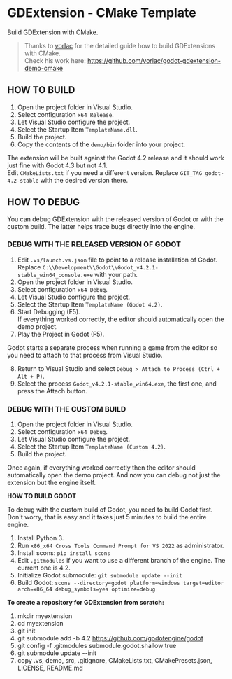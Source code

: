 # GDExtension - CMake Template
Build GDExtension with CMake.

> Thanks to [vorlac](https://github.com/vorlac) for the detailed guide how to build GDExtensions with CMake.  
> Check his work here: https://github.com/vorlac/godot-gdextension-demo-cmake

## HOW TO BUILD

1. Open the project folder in Visual Studio.
2. Select configuration `x64 Release`.
3. Let Visual Studio configure the project.
4. Select the Startup Item `TemplateName.dll`.
5. Build the project.
6. Copy the contents of the `demo/bin` folder into your project.

The extension will be built against the Godot 4.2 release and it should work just fine with Godot 4.3 but not 4.1.  
Edit `CMakeLists.txt` if you need a different version. Replace `GIT_TAG godot-4.2-stable` with the desired version there.

## HOW TO DEBUG

You can debug GDExtension with the released version of Godot or with the custom build. The latter helps trace bugs directly into the engine.

### DEBUG WITH THE RELEASED VERSION OF GODOT

1. Edit `.vs/launch.vs.json` file to point to a release installation of Godot.  
   Replace `C:\\Development\\Godot\\Godot_v4.2.1-stable_win64_console.exe` with your path.
3. Open the project folder in Visual Studio.
4. Select configuration `x64 Debug`.
5. Let Visual Studio configure the project.
6. Select the Startup Item `TemplateName (Godot 4.2)`.
7. Start Debugging (F5).  
   If everything worked correctly, the editor should automatically open the demo project.
9. Play the Project in Godot (F5).

Godot starts a separate process when running a game from the editor so you need to attach to that process from Visual Studio.

8. Return to Visual Studio and select `Debug > Attach to Process (Ctrl + Alt + P)`.
9. Select the process `Godot_v4.2.1-stable_win64.exe`, the first one, and press the Attach button.

### DEBUG WITH THE CUSTOM BUILD

1. Open the project folder in Visual Studio.
2. Select configuration `x64 Debug`.
3. Let Visual Studio configure the project.
4. Select the Startup Item `TemplateName (Custom 4.2)`.
5. Build the project.

Once again, if everything worked correctly then the editor should automatically open the demo project. And now you can debug not just the extension but the engine itself.

**HOW TO BUILD GODOT**

To debug with the custom build of Godot, you need to build Godot first. Don't worry, that is easy and it takes just 5 minutes to build the entire engine.

1. Install Python 3.
2. Run `x86_x64 Cross Tools Command Prompt for VS 2022` as administrator.
2. Install scons: `pip install scons`
3. Edit `.gitmodules` if you want to use a different branch of the engine. The current one is 4.2.
3. Initialize Godot submodule: `git submodule update --init`
4. Build Godot: `scons --directory=godot platform=windows target=editor arch=x86_64 debug_symbols=yes optimize=debug`


**To create a repository for GDExtension from scratch:**

1. mkdir myextension
2. cd myextension
3. git init
4. git submodule add -b 4.2 https://github.com/godotengine/godot
5. git config -f .gitmodules submodule.godot.shallow true
6. git submodule update --init
7. copy .vs, demo, src, .gitignore, CMakeLists.txt, CMakePresets.json, LICENSE, README.md
